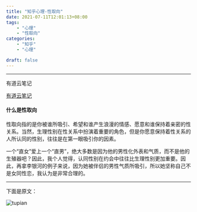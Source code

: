 ```yaml
---
title: "知乎心理-性取向"
date: 2021-07-11T12:01:13+08:00
tags:
    - "心理"
    - "性取向"
categories:
    - "知乎"
    - "心理"

draft: false
---
```

---------------
有道云笔记

[有道云笔记](https://note.youdao.com/s/IVG8ZRLF)

#### 什么是性取向
性取向指的是你被谁所吸引、希望和谁产生浪漫的情感、愿意和谁保持着亲密的性关系。当然，生理性别在性关系中扮演着重要的角色，但是你愿意保持着性关系的人所认同的性别，往往是在第一眼吸引你的因素。

一个“直女”爱上一个“直男”，绝大多数是因为他的男性化外表和气质，而不是他的生殖器吧？因此，我个人觉得，认同性别在约会中往往比生理性别更加重要。因此，再拿李银河的例子来说，因为她被伴侣的男性气质所吸引，所以她坚称自己不是女同性恋，我认为是非常合理的。



--------------

下面是原文：

![tupian](https://static-1252005972.file.myqcloud.com/picture/2021/07/lADPDhYBQfJB613NO37NAsQ_708_15230.jpg!sf)